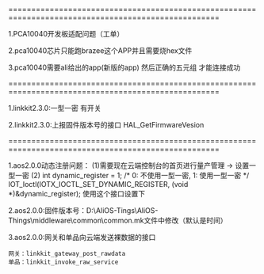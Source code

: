 ====================================================================================================

1.PCA10040开发板适配问题（工单）

2.pca10040芯片只能跑brazee这个APP并且需要烧hex文件

3.pca10040需要ali给出的app(新版的app) 然后正确的五元组 才能连接成功



====================================================================================================

1.linkkit2.3.0:一型一密 有开关

2.linkkit2.3.0:上报固件版本号的接口 HAL_GetFirmwareVesion

====================================================================================================

1.aos2.0.0动态注册问题：
	(1)需要现在云端控制台的首页进行量产管理 -> 设置一型一密
	(2) int dynamic_register = 1; /* 0: 不使用一型一密, 1: 使用一型一密 */
		IOT_Ioctl(IOTX_IOCTL_SET_DYNAMIC_REGISTER, (void *)&dynamic_register);
		使用这个接口设置下

2.aos2.0.0:固件版本号：D:\AliOS-Tings\AliOS-Things\middleware\common\common.mk文件中修改（默认是时间）


3.aos2.0.0:网关和单品向云端发送裸数据的接口

	网关：linkkit_gateway_post_rawdata
	单品：linkkit_invoke_raw_service
